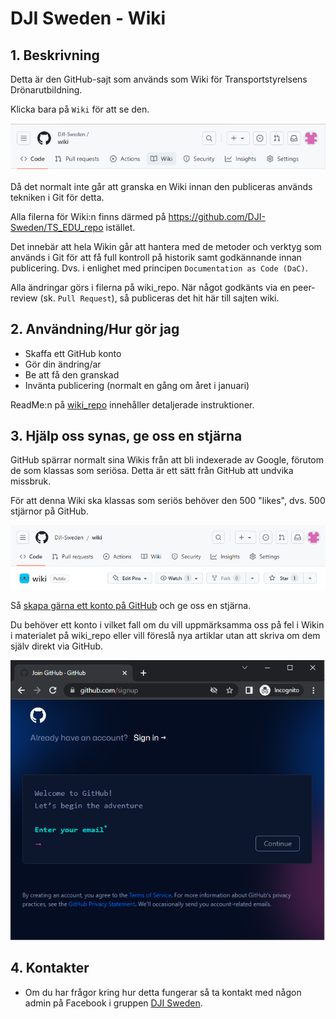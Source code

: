 # DJI Sweden - Wiki

## 1. Beskrivning

Detta är den GitHub-sajt som används som Wiki för Transportstyrelsens Drönarutbildning. 

Klicka bara på `Wiki` för att se den.

![](./images/2023-07-09-18-02-19.png)

Då det normalt inte går att granska en Wiki innan den publiceras används tekniken i Git för detta.

Alla filerna för Wiki:n finns därmed på https://github.com/DJI-Sweden/TS_EDU_repo istället.

Det innebär att hela Wikin går att hantera med de metoder och verktyg som används i Git för att få full kontroll på historik samt godkännande innan publicering. Dvs. i enlighet med principen `Documentation as Code (DaC)`.

Alla ändringar görs i filerna på wiki_repo. När något godkänts via en peer-review (sk. `Pull Request`), så publiceras det hit här till sajten wiki.

## 2. Användning/Hur gör jag

* Skaffa ett GitHub konto
* Gör din ändring/ar
* Be att få den granskad
* Invänta publicering (normalt en gång om året i januari)

ReadMe:n på [wiki_repo](https://github.com/DJI-Sweden/TS_EDU_repo/blob/master/README.md) innehåller detaljerade instruktioner. 

## 3. Hjälp oss synas, ge oss en stjärna

GitHub spärrar normalt sina Wikis från att bli indexerade av Google, förutom de som klassas som seriösa. Detta är ett sätt från GitHub att undvika missbruk.

För att denna Wiki ska klassas som seriös behöver den 500 "likes", dvs. 500 stjärnor på GitHub. 

![](./images/2023-07-09-17-38-42.png)

Så [skapa gärna ett konto på GitHub](https://github.com/signup) och ge oss en stjärna.  

Du behöver ett konto i vilket fall om du vill uppmärksamma oss på fel i Wikin i materialet på wiki_repo eller vill föreslå nya artiklar utan att skriva om dem själv direkt via GitHub.

![](./images/2023-07-09-17-52-09.png)

## 4. Kontakter

* Om du har frågor kring hur detta fungerar så ta kontakt med någon admin på Facebook i gruppen [DJI Sweden](https://www.facebook.com/groups/djisweden).
